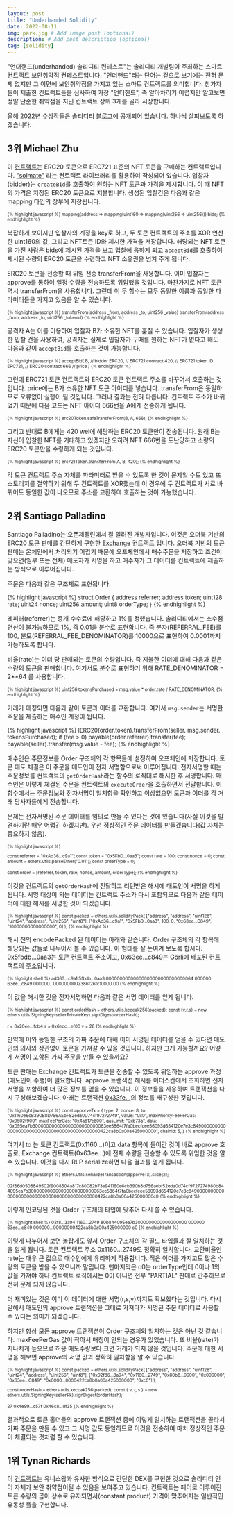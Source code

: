```yaml
---
layout: post
title: "Underhanded Solidity"
date: 2022-08-11
img: park.jpg # Add image post (optional)
description: # Add post description (optional)
tag: [solidity]
---
```


"언더핸드(underhanded) 솔리디티 컨테스트"는 솔리디티 개발팀이 주최하는 스마트 컨트랙트 보안취약점 컨테스트입니다.  "언더핸드"라는 단어는 
겉으로 보기에는 전혀 문제 없지만 그 이면에 보안취약점을 가지고 있는 스마트 컨트랙트를 의미합니다. 참가자들이 제출한 컨트랙트들을 심사하여 가장 
"언더핸드", 즉 알아차리기 어렵지만 알고보면 정말 단순한 취약점을 지닌 컨트랙트 상위 3개를 골라 시상합니다. 

올해 2022년 수상작들은 솔리디티 [블로그][blog]에 공개되어 있습니다. 하나씩 살펴보도록 하겠습니다. 

## 3위 Michael Zhu
이 [컨트랙트][3rd]는 ERC20 토큰으로 ERC721 표준의 NFT 토큰을 구매하는 컨트랙트입니다. ["solmate"][solmate] 라는 컨트랙트 라이브러리를 활용하여 작성되어 있습니다.
입찰자(bidder)는 `createBid`를 호출하여 원하는 NFT 토큰과 가격을 제시합니다. 이 때 NFT의 가격은 지정된 ERC20 토큰으로 지불합니다.
생성된 입찰건은 다음과 같은 mapping 타입의 장부에 저장됩니다.

<font size="1">
{% highlight javascript %}
mapping(address => mapping(uint160 => mapping(uint256 => uint256))) bids;
{% endhighlight %}
</font>


복잡하게 보이지만 입찰자의 계정을 key로 하고, 두 토큰 컨트랙트의 주소를 XOR 연산한 uint160의 값, 그리고 NFT토큰 ID와 제시한 가격을 저장합니다. 해당되는 NFT 토큰을 가진 사람은 bids에 제시된 가격을 보고 입찰에 응하게 되고 `acceptBid`를 호출하여 제시된 수량의 ERC20 토큰을 수령하고 NFT 소유권을 넘겨 주게 됩니다. 

ERC20 토큰을 전송할 때 위임 전송 transferFrom을 사용합니다. 이미 입찰자는 approve를 통하여 일정 수량을 전송하도록 위임했을 것입니다. 마찬가지로 NFT 토큰 역시 
transferFrom을 사용합니다. 그런데 이 두 함수는 모두 동일한 이름과 동일한 파라미터들을 가지고 있음을 알 수 있습니다.

<font size="1">
{% highlight javascript %}
transferFrom(address _from, address _to, uint256 _value)
transferFrom(address _from, address _to, uint256 _tokenId)
{% endhighlight %}
</font>

공격자 A는 이를 이용하여 입찰자 B가 소유한 NFT를 훔칠 수 있습니다. 입찰자가 생성한 입찰 건을 사용하여, 공격자는 실제로 입찰자가 구매를 원하는 NFT가 없다고 해도 
다음과 같이 `acceptBid`를 호출하는 것이 가능합니다.

<font size="1">
{% highlight javascript %}
acceptBid(
    B,      // bidder
    ERC20,  // ERC721 contract
    420,    // ERC721 token ID
    ERC721, // ERC20 contract
    666     // price
)
{% endhighlight %}
</font>

그런데 ERC721 토큰 컨트랙트와 ERC20 토큰 컨트랙트 주소를 바꾸어서 호출하는 것입니다. price에는 B가 소유한 NFT 토큰 아이디를 넣습니다. transferFrom은 동일하므로 오류없이 실행이 될 것입니다. 그러나 결과는 전혀 다릅니다. 컨트랙트 주소가 바뀌었기 때문에 다음 코드는 NFT 아이디 666번을 A에게 전송하게 됩니다.

<font size="1">
{% highlight javascript %}
erc20Token.safeTransferFrom(B, A, 666);
{% endhighlight %}
</font>


그리고 반대로 B에게는 420 wei에 해당하는 ERC20 토큰만이 전송됩니다. 원래 B는 자신이 입찰한 NFT를 기대하고 있겠지만 오히려 NFT 666번을 도난당하고 소량의 ERC20 토큰만을 
수령하게 되는 것입니다.

<font size="1">
{% highlight javascript %}
erc721Token.transferFrom(A, B, 420);
{% endhighlight %}
</font>


각 토큰 컨트랙트 주소 자체를 파라미터로 받을 수 있도록 한 것이 문제일 수도 있고 또 스토리지를 절약하기 위해 두 컨트랙트를 XOR했는데 이 경우에 두 컨트랙트가 서로 바뀌어도 동일한 값이 나오므로 주소를 교환하여 호출하는 것이 가능했습니다.


## 2위 Santiago Palladino
Santiago Palladino는 오픈제펠린에서 잘 알려진 개발자입니다. 이것은 오더북 기반의 ERC20 토큰 판매를 간단하게 구현한 [Exchange][2nd] 컨트랙트 입니다. 오더북 기반의 토큰 판매는 온체인에서 처리되기 어렵기 때문에 오프체인에서 매수주문을 저장하고 조건이 맞으면(일부 또는 전체) 매도자가 서명을 하고 매수자가 그 데이터를 컨트랙트에 제출하는 방식으로 이루어집니다.

주문은 다음과 같은 구조체로 표현됩니다.

<font size="2">
{% highlight javascript %}
struct Order {
    address referrer;
    address token;
    uint128 rate;
    uint24 nonce;
    uint256 amount;
    uint8 orderType;
}
{% endhighlight %}
</font>

레퍼러(referrer)는 중개 수수료에 해당하고 1%를 정했습니다. 솔리디티에서는 소수점 연산이 불가능하므로 1%, 즉 0.01을 분수로 표현합니다. 
즉 분자(REFERRAL_FEE)를 100, 분모(REFERRAL_FEE_DENOMINATOR)를 10000으로 표현하여 0.0001까지 가능하도록 합니다. 

비율(rate)는 이더 당 판매되는 토큰의 수량입니다. 즉 지불한 이더에 대해 다음과 같은 수량의 토큰을 판매합니다. 여기서도 분수로 표현하기 위해 
RATE_DENOMINATOR = 2**64 를 사용합니다.

<font size="1">
{% highlight javascript %}
uint256 tokensPurchased = msg.value * order.rate / RATE_DENOMINATOR;
{% endhighlight %}
</font>
 

거래가 매칭되면 다음과 같이 토큰과 이더를 교환합니다. 여기서 `msg.sender`는 서명한 주문을 제출하는 매수인 계정이 됩니다.

<font size="2">
{% highlight javascript %}
IERC20(order.token).transferFrom(seller, msg.sender, tokensPurchased);
if (fee > 0) payable(order.referrer).transfer(fee);
payable(seller).transfer(msg.value - fee);
{% endhighlight %}
</font>


매수인은 주문정보를 Order 구조체의 각 항목들에 설정하여 오프체인에 저장합니다. 토큰 매도 체결은 이 주문을 매도인이 전자 서명함으로써 이루어집니다.
전자서명할 때는 주문정보를 컨트랙트의 `getOrderHash`라는 함수의 로직대로 해시한 후 서명합니다. 매수인은 이렇게 체결된 주문을 컨트랙트의 `executeOrder`을
호출하면서 전달합니다. 이 함수에서는 주문정보와 전자서명이 일치함을 확인하고 이상없으면 토큰과 이더를 각 거래 당사자들에게 전송합니다.

문제는 전자서명된 주문 데이터를 임의로 만들 수 있다는 것에 있습니다(사실 이것을 발견하기란 매우 어렵긴 하겠지만). 우선 정상적인 주문 데이터를 
만들겠습니다(값 자체는 중요하지 않음).


<font size="1">
{% highlight javascript %}

const referrer = "0xAd36...c9a1";
const token = "0x5FbD...0aa3";
const rate = 100;
const nonce = 0;
const amount = ethers.utils.parseEther("0.01");
const orderType = 0;

const order = [referrer, token, rate, nonce, amount, orderType];
{% endhighlight %}
</font>

이것을 컨트랙트의 `getOrderHash`에 전달하고 리턴받은 해시에 매도인이 서명을 하게 됩니다. 서명 대상이 되는 데이터는 컨트랙트 주소가 다시 포함되므로 
다음과 같은 데이터에 대한 해시를 서명한 것이 되겠습니다.

<font size="1">
{% highlight javascript %}
const packed = ethers.utils.solidityPack(
    ["address", "address", 
     "uint128", "uint24", 
     "address", "uint256", 
     "uint8"], 
    ["0xAd36...c9a1", "0x5FbD...0aa3", 
     100, 0, 
     "0x63ee...C849", "10000000000000000", 
     0]
);
{% endhighlight %}
</font>

해시 전의 encodePacked 된 데이터는 아래와 같습니다. Order 구조체의 각 항목에 해당되는 값들로 나누어서 볼 수 있습니다. 이 형태를 잘 눈여겨 보도록 합시다. 
0x5fbdb...0aa3는 토큰 컨트랙트 주소이고, 0x63ee...c849는 Görli에 배포된 컨트랙트의 [주소][exchange]입니다. 

<font size="1">
{% highlight shell %}
ad363...c9a1
5fbdb...0aa3
00000000000000000000000000000064
000000
63ee...c849
000000...0000000002386f26fc10000
00
{% endhighlight %}
</font>

이 값을 해시한 것을 전자서명하면 다음과 같은 서명 데이터를 얻게 됩니다.

<font size="1">
{% highlight javascript %}
const orderHash = ethers.utils.keccak256(packed);
const {v,r,s} = new ethers.utils.SigningKey(sellerPrivateKey).signDigest(orderHash);

r = 0x20ee...fcb4
s = 0x6ecc...ef00
v = 28
{% endhighlight %}
</font>

만약에 이와 동일한 구조의 가짜 주문에 대해 이미 서명된 데이터를 얻을 수 있다면 매도인의 의사와 상관없이 토큰을 가져갈 수 있을 것입니다. 하지만 그게 가능할까요? 어떻게 서명이 포함된 가짜 주문을 만들 수 있을까요?

토큰 판매는 Exchange 컨트랙트가 토큰을 전송할 수 있도록 위임하는 approve 과정(매도인이 수행)이 필요합니다. approve 트랜잭션 해시를 이더스캔에서 조회하면 
전자 서명을 포함하여 더 많은 정보를 얻을 수 있습니다. 이 정보들을 사용하여 트랜잭션을 다시 구성해보겠습니다. 아래는 트랜잭션 [0x33fe...][txhash]의 
정보를 재구성한 것입니다.

<font size="1">
{% highlight javascript %}
const apporveTx = {
        type: 2,
        nonce: 8, 
        to: "0x1160e6cB390B8D756AEbF52eda0D74cf97272749",
        value: "0x0",         
        maxPriorityFeePerGas: "0x9502f900",
        maxFeePerGas: "0x4a817c800",
        gasLimit: "0xb73a",
        data: "0x095ea7b300000000000000000000000063ee5864f7fa0becfcee56093d654120e7e3c8490000000000000000000000000000000000000000000422ca8b0a00a425000000",
        chainId: 5,
}
{% endhighlight %}
</font>

여기서 to 는 토큰 컨트랙트(0x1160...)이고 data 항목에 들어간 것이 바로 approve 호출로, Exchange 컨트랙트(0x63ee...)에 전체 수량을 전송할 수 있도록 위임한 것을 알 수 있습니다. 이것을 다시 RLP serialize하면 다음 결과를 얻게 됩니다.

<font size="1">
{% highlight javascript %}
ethers.utils.serializeTransaction(apporveTx).slice(2);

02f86d0508849502f9008504a817c80082b73a941160e6cb390b8d756aebf52eda0d74cf9727274980b844095ea7b300000000000000000000000063ee5864f7fa0becfcee56093d654120e7e3c8490000000000000000000000000000000000000000000422ca8b0a00a425000000c0
{% endhighlight %}
</font>

이렇게 인코딩된 것을 Order 구조체의 타입에 맞추어 다시 쓸 수 있습니다.

<font size="1">
{% highlight shell %}
02f8...3a94
1160...2749
80b844095ea7b3000000000000000000
000000
63ee...c849
000000...00000000422ca8b0a00a425000000                                                                 
c0
{% endhighlight %}
</font>

이렇게 나누어서 보면 놀랍게도 앞서 Order 구조체의 각 필드 타입들과 잘 일치하는 것을 알게 됩니다. 토큰 컨트랙트 주소 0x1160...2749도 정확히 일치합니다. 
교환비율인 rate는 매우 큰 값으로 매수인에게 유리하게 작용합니다. 적은 이더를 가지고도 많은 수량의 토큰을 받을 수 있으니까 말입니다. 맨마지막은 c0는 
orderType인데 0이나 1의 값을 가져야 하나 컨트랙트 로직에서는 0이 아니면 전부 "PARTIAL" 판매로 간주하므로 전혀 문제 되지 않습니다.

더 재미있는 것은 이미 이 데이터에 대한 서명(r,s,v)까지도 확보했다는 것입니다. 다시 말해서 매도인의 approve 트랜잭션을 그대로 가져다가 서명된 주문 
데이터로 사용할 수 있다는 의미가 되겠습니다.  

하지만 항상 모든 approve 트랜잭션이 Order 구조체와 일치하는 것은 아닌 것 같습니다. maxFeePerGas 값이 작아서 매칭이 안되는 경우가 있었습니다. 
또 비율(rate)가 지나치게 높으므로 허용 매도수량보다 크면 거래가 되지 않을 것입니다. 주문에 대한 서명을 해보면 approve의 서명 값과 정확히 일치함을 알 수 있습니다.

<font size="1">
{% highlight javascript %}
const packed = ethers.utils.solidityPack(
    ["address", "address", 
     "uint128", "uint24", 
     "address", "uint256", 
     "uint8"], 
    ["0x02f86...3a94", "0x1160...2749", 
     "0x80b8...0000", "0x000000", 
     "0x63ee...C849", "0x0000...0000422ca8b0a00a425000000", 
     "0xc0"]
    );

const orderHash = ethers.utils.keccak256(packed);
const { v, r, s } = new ethers.utils.SigningKey(sellerPk).signDigest(orderHash);

27
0x4e99...c57f
0x46c8...df35
{% endhighlight %}
</font>

결과적으로 토큰 홀더들의 approve 트랜잭션 중에 이렇게 일치하는 트랜잭션을 골라서 가짜 주문을 만들 수 있고 그 서명 값도 동일하므로 이것을 전송하여 
마치 정상적인 주문이 체결되는 것처럼 할 수 있습니다.


## 1위 Tynan Richards

이 [컨트랙트][1st]는 유니스왑과 유사한 방식으로 간단한 DEX를 구현한 것으로 솔리디티 언어 자체가 보안 취약점이될 수 있음을 보여주고 있습니다. 컨트랙트는 페어로 이루어진 
토큰 수량의 곱이 상수로 유지되면서(constant product) 가격이 맞추어지는 일반적인 유동성 풀을 구현합니다.






[blog]: https://blog.soliditylang.org/2022/04/09/announcing-the-underhanded-contest-winners-2022/
[solmate]: https://github.com/transmissions11/solmate
[3rd]: https://github.com/ethereum/solidity-underhanded-contest/tree/master/2022/submissions_2022/submission17_MichaelZhu
[2nd]: https://github.com/ethereum/solidity-underhanded-contest/tree/master/2022/submissions_2022/submission10_SantiagoPalladino
[1st]: https://github.com/ethereum/solidity-underhanded-contest/tree/master/2022/submissions_2022/submission9_TynanRichards
[exchange]: https://goerli.etherscan.io/address/0x63ee5864f7fa0becfcee56093d654120e7e3c849
[txhash]: https://goerli.etherscan.io/tx/0x33fe4bcc1231956806b8c454b4b4422aec64da237f69adf22d81bbc0534e37da
